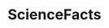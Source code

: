 ---
title: ScienceFacts
crosslinks:
- Awwducational
- livven
- science
- todayilearned
- askscience
- xkcd
---
